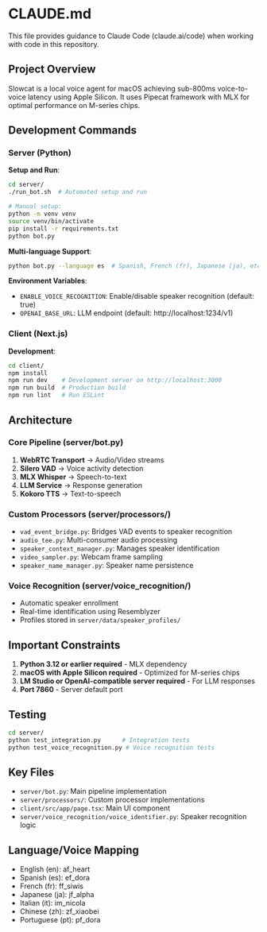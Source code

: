 # CLAUDE.md

This file provides guidance to Claude Code (claude.ai/code) when working with code in this repository.

## Project Overview

Slowcat is a local voice agent for macOS achieving sub-800ms voice-to-voice latency using Apple Silicon. It uses Pipecat framework with MLX for optimal performance on M-series chips.

## Development Commands

### Server (Python)

**Setup and Run**:
```bash
cd server/
./run_bot.sh  # Automated setup and run

# Manual setup:
python -m venv venv
source venv/bin/activate
pip install -r requirements.txt
python bot.py
```

**Multi-language Support**:
```bash
python bot.py --language es  # Spanish, French (fr), Japanese (ja), etc.
```

**Environment Variables**:
- `ENABLE_VOICE_RECOGNITION`: Enable/disable speaker recognition (default: true)
- `OPENAI_BASE_URL`: LLM endpoint (default: http://localhost:1234/v1)

### Client (Next.js)

**Development**:
```bash
cd client/
npm install
npm run dev    # Development server on http://localhost:3000
npm run build  # Production build
npm run lint   # Run ESLint
```

## Architecture

### Core Pipeline (server/bot.py)
1. **WebRTC Transport** → Audio/Video streams
2. **Silero VAD** → Voice activity detection
3. **MLX Whisper** → Speech-to-text
4. **LLM Service** → Response generation
5. **Kokoro TTS** → Text-to-speech

### Custom Processors (server/processors/)
- `vad_event_bridge.py`: Bridges VAD events to speaker recognition
- `audio_tee.py`: Multi-consumer audio processing
- `speaker_context_manager.py`: Manages speaker identification
- `video_sampler.py`: Webcam frame sampling
- `speaker_name_manager.py`: Speaker name persistence

### Voice Recognition (server/voice_recognition/)
- Automatic speaker enrollment
- Real-time identification using Resemblyzer
- Profiles stored in `server/data/speaker_profiles/`

## Important Constraints

1. **Python 3.12 or earlier required** - MLX dependency
2. **macOS with Apple Silicon required** - Optimized for M-series chips
3. **LM Studio or OpenAI-compatible server required** - For LLM responses
4. **Port 7860** - Server default port

## Testing

```bash
cd server/
python test_integration.py      # Integration tests
python test_voice_recognition.py # Voice recognition tests
```

## Key Files

- `server/bot.py`: Main pipeline implementation
- `server/processors/`: Custom processor implementations
- `client/src/app/page.tsx`: Main UI component
- `server/voice_recognition/voice_identifier.py`: Speaker recognition logic

## Language/Voice Mapping

- English (en): af_heart
- Spanish (es): ef_dora
- French (fr): ff_siwis
- Japanese (ja): jf_alpha
- Italian (it): im_nicola
- Chinese (zh): zf_xiaobei
- Portuguese (pt): pf_dora